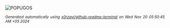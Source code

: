 <div align="justify">
<picture>
    <source media="(prefers-color-scheme: dark)" srcset="https://i.ibb.co/qF6hydh/output-gif.gif">
    <source media="(prefers-color-scheme: light)" srcset="https://i.ibb.co/qF6hydh/output-gif.gif">
    <img alt="POPUGOS" src="https://i.ibb.co/qF6hydh/output-gif.gif">
</picture>

<sub><i>Generated automatically using [x0rzavi/github-readme-terminal](https://github.com/x0rzavi/github-readme-terminal) on Wed Nov 20 05:50:45 AM +05 2024</i></sub>
</div>